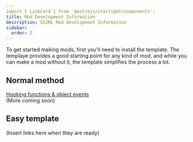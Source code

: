 ```yaml
---
import { LinkCard } from '@astrojs/starlight/components';
title: Mod Development Information
description: GS2ML Mod Development Information
sidebar:
  order: 2
---
```


To get started making mods, first you'll need to install the template. The templaye provides a good starting point for any kind of mod, and while you can make a mod without it, the template simplifies the process a lot. 

<LinkCard
	title="Mod Template Setup"
	description="Here's the instructions to set up the mod template."
	href="/GS2ML/guides/mod-development/template-setup"
/>

## Normal method
[Hooking functions & object events](/GS2ML/guides/mod-development/hooking)  
(More coming soon)

## Easy template
(Insert links here when they are ready)
